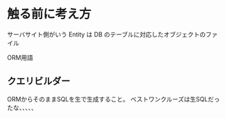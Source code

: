 # 触る前に考え方

サーバサイト側がいう Entity は DB のテーブルに対応したオブジェクトのファイル

ORM用語

## クエリビルダー

ORMからそのままSQLを生で生成すること。
ベストワンクルーズは生SQLだったな、、、、、
